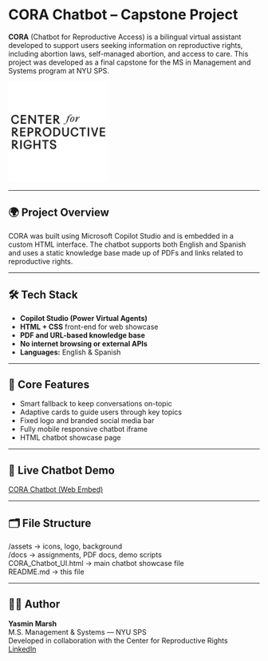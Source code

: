# CORA Chatbot – Capstone Project

**CORA** (Chatbot for Reproductive Access) is a bilingual virtual assistant developed to support users seeking information on reproductive rights, including abortion laws, self-managed abortion, and access to care. This project was developed as a final capstone for the MS in Management and Systems program at NYU SPS.

![Logo](assets/Logo.jpg)

---

## 🌍 Project Overview

CORA was built using Microsoft Copilot Studio and is embedded in a custom HTML interface. The chatbot supports both English and Spanish and uses a static knowledge base made up of PDFs and links related to reproductive rights.

---

## 🛠 Tech Stack

- **Copilot Studio (Power Virtual Agents)**
- **HTML + CSS** front-end for web showcase
- **PDF and URL-based knowledge base**
- **No internet browsing or external APIs**
- **Languages:** English & Spanish

---

## 🧠 Core Features

- Smart fallback to keep conversations on-topic  
- Adaptive cards to guide users through key topics  
- Fixed logo and branded social media bar  
- Fully mobile responsive chatbot iframe  
- HTML chatbot showcase page  

---

## 🔗 Live Chatbot Demo

[CORA Chatbot (Web Embed)](https://copilotstudio.microsoft.com/environments/Default-7b331012-87a1-4a16-8b0f-a4605b1f3d7f/bots/cr52a_cora_qw9bL_/webchat?__version__=2)

---

## 🗂 File Structure

/assets                  → icons, logo, background  
/docs                   → assignments, PDF docs, demo scripts  
CORA_Chatbot_UI.html    → main chatbot showcase file  
README.md               → this file  

---

## 👩‍💻 Author

**Yasmin Marsh**  
M.S. Management & Systems — NYU SPS  
Developed in collaboration with the Center for Reproductive Rights  
[LinkedIn](https://www.linkedin.com/in/yasmin-marsh/)
